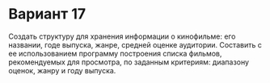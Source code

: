 # Вариант 17
Создать структуру для хранения информации о кинофильме: его названии, годе выпуска, жанре, средней оценке аудитории. Составить с ее использованием программу построения списка фильмов, рекомендуемых для просмотра, по заданным критериям: диапазону оценок, жанру и году выпуска.
